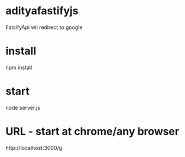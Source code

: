 # adityafastifyjs

FatsifyApi wil redirect to google

# install

npm install

# start

node server.js

# URL - start at chrome/any browser

http://localhost:3000/g
